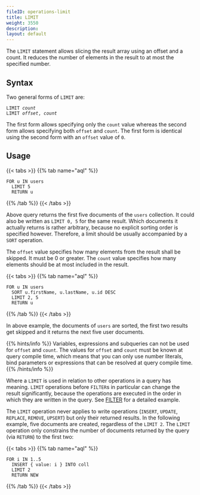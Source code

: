 ```yaml
---
fileID: operations-limit
title: LIMIT
weight: 3550
description: 
layout: default
---
```

The `LIMIT` statement allows slicing the result array using an
offset and a count. It reduces the number of elements in the result to at most
the specified number.

## Syntax

Two general forms of `LIMIT` are:

<pre><code>LIMIT <em>count</em>
LIMIT <em>offset</em>, <em>count</em></code></pre>

The first form allows specifying only the `count` value whereas the second form
allows specifying both `offset` and `count`. The first form is identical using
the second form with an `offset` value of `0`.

## Usage

{{< tabs >}}
{{% tab name="aql" %}}
```aql
FOR u IN users
  LIMIT 5
  RETURN u
```
{{% /tab %}}
{{< /tabs >}}

Above query returns the first five documents of the `users` collection.
It could also be written as `LIMIT 0, 5` for the same result.
Which documents it actually returns is rather arbitrary, because no explicit
sorting order is specified however. Therefore, a limit should be usually
accompanied by a `SORT` operation.

The `offset` value specifies how many elements from the result shall be
skipped. It must be 0 or greater. The `count` value specifies how many
elements should be at most included in the result.

{{< tabs >}}
{{% tab name="aql" %}}
```aql
FOR u IN users
  SORT u.firstName, u.lastName, u.id DESC
  LIMIT 2, 5
  RETURN u
```
{{% /tab %}}
{{< /tabs >}}

In above example, the documents of `users` are sorted, the first two results
get skipped and it returns the next five user documents.

{{% hints/info %}}
Variables, expressions and subqueries can not be used for `offset` and `count`.
The values for `offset` and `count` must be known at query compile time,
which means that you can only use number literals, bind parameters or
expressions that can be resolved at query compile time.
{{% /hints/info %}}

Where a `LIMIT` is used in relation to other operations in a query has meaning.
`LIMIT` operations before `FILTER`s in particular can change the result
significantly, because the operations are executed in the order in which they
are written in the query. See [FILTER](operations-filter#order-of-operations)
for a detailed example.

The `LIMIT` operation never applies to write operations (`INSERT`, `UPDATE`,
`REPLACE`, `REMOVE`, `UPSERT`) but only their returned results. In the following
example, five documents are created, regardless of the `LIMIT 2`. The `LIMIT`
operation only constrains the number of documents returned by the query (via
`RETURN`) to the first two:

{{< tabs >}}
{{% tab name="aql" %}}
```aql
FOR i IN 1..5
  INSERT { value: i } INTO coll
  LIMIT 2
  RETURN NEW
```
{{% /tab %}}
{{< /tabs >}}
